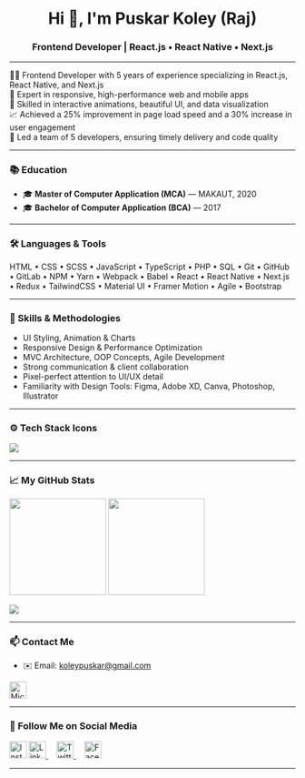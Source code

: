 <h1 align="center">Hi 👋, I'm Puskar Koley (Raj)</h1>
<h3 align="center">Frontend Developer | React.js • React Native • Next.js</h3>

---

👨‍💻 Frontend Developer with 5 years of experience specializing in React.js, React Native, and Next.js  
📱 Expert in responsive, high-performance web and mobile apps  
🎨 Skilled in interactive animations, beautiful UI, and data visualization  
📈 Achieved a 25% improvement in page load speed and a 30% increase in user engagement  
👥 Led a team of 5 developers, ensuring timely delivery and code quality

---

### 📚 Education

- 🎓 **Master of Computer Application (MCA)** — MAKAUT, 2020
- 🎓 **Bachelor of Computer Application (BCA)** — 2017

---

### 🛠️ Languages & Tools

HTML • CSS • SCSS • JavaScript • TypeScript • PHP • SQL • Git • GitHub • GitLab • NPM • Yarn • Webpack • Babel • React • React Native • Next.js • Redux • TailwindCSS • Material UI • Framer Motion • Agile • Bootstrap

---

### 🎨 Skills & Methodologies

- UI Styling, Animation & Charts
- Responsive Design & Performance Optimization
- MVC Architecture, OOP Concepts, Agile Development
- Strong communication & client collaboration
- Pixel-perfect attention to UI/UX detail
- Familiarity with Design Tools: Figma, Adobe XD, Canva, Photoshop, Illustrator

---

### ⚙️ Tech Stack Icons

<p align="left">
  <img src="https://skillicons.dev/icons?i=html,css,scss,js,ts,jquery,php,mysql,react,nextjs,redux,tailwind,bootstrap,d3,kotlin,git,github,bash,webpack,babel,npm,vercel,vite,yarn,vscode,figma,postman" />
</p>

---

### 📈 My GitHub Stats

<p align="left">
  <img src="https://github-readme-stats.vercel.app/api?username=amipuskar&show_icons=true&hide=stars,issues&theme=radical" height='170em' />
  <img src="https://github-readme-stats.vercel.app/api/top-langs/?username=amipuskar&layout=compact&theme=tokyonight&exclude_repo=some-old-repo,school-project" height='170em' />
</p>
<img src="https://github-profile-trophy.vercel.app/?username=amipuskar&theme=tokyonight&column=9&margin-w=15&margin-h=15" />

---

### 📫 Contact Me

- ✉️ Email: koleypuskar@gmail.com
<!-- - 📞 Phone: +91 9732132016 -->
  <a href="https://teams.microsoft.com/l/chat/0/0?users=puskarkoley@outlook.com" target="_blank" style="margin-right:15px;">
    <img src="https://img.icons8.com/color/48/microsoft-teams.png" alt="Microsoft Teams" width="30" />
  </a>

---

### 📲 Follow Me on Social Media

<p align="left">
  <a href="https://www.instagram.com/amipuskar" target="_blank" style="text-decoration: none;">
    <img src="https://skillicons.dev/icons?i=instagram" alt="Instagram" width="30"/>
  </a>
  
  <a href="https://www.linkedin.com/in/amipuskar" target="_blank" style="margin-right:15px;">
    <img src="https://skillicons.dev/icons?i=linkedin" alt="LinkedIn" width="30" />
  </a>
  
  <a href="https://twitter.com/amipuskar" target="_blank" style="margin-right:15px;">
    <img src="https://skillicons.dev/icons?i=twitter" alt="Twitter" width="30" />
  </a>
  
  <a href="https://facebook.com/amipuskar" target="_blank" style="margin-right:15px;">
    <img src="https://img.icons8.com/color/48/facebook-new.png" alt="Facebook" width="30" />
  </a>
</p>

---
